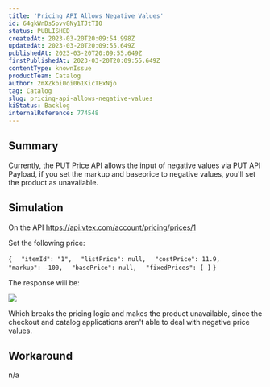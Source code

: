 ```yaml
---
title: 'Pricing API Allows Negative Values'
id: 64gkWnDs5pvv8Ny1TJtTI0
status: PUBLISHED
createdAt: 2023-03-20T20:09:54.998Z
updatedAt: 2023-03-20T20:09:55.649Z
publishedAt: 2023-03-20T20:09:55.649Z
firstPublishedAt: 2023-03-20T20:09:55.649Z
contentType: knownIssue
productTeam: Catalog
author: 2mXZkbi0oi061KicTExNjo
tag: Catalog
slug: pricing-api-allows-negative-values
kiStatus: Backlog
internalReference: 774548
---
```


## Summary


Currently, the PUT Price API allows the input of negative values via PUT API Payload, if you set the markup and baseprice to negative values, you'll set the product as unavailable.




##

## Simulation


On the API https://api.vtex.com/account/pricing/prices/1

Set the following price:

`{`
`  "itemId": "1",`
`  "listPrice": null,`
`  "costPrice": 11.9,`
`  "markup": -100,`
`  "basePrice": null,`
`  "fixedPrices": [ ]`
`}`

The response will be:

 ![](https://vtexhelp.zendesk.com/attachments/token/P3rVVQbx6nfqtX2W1UMAbb0V8/?name=image.png)

Which breaks the pricing logic and makes the product unavailable, since the checkout and catalog applications aren't able to deal with negative price values.



##

## Workaround


n/a





